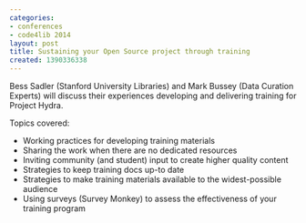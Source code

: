 ```yaml
---
categories:
- conferences
- code4lib 2014
layout: post
title: Sustaining your Open Source project through training
created: 1390336338
---
```

Bess Sadler (Stanford University Libraries) and Mark Bussey (Data Curation Experts) will discuss their experiences developing and delivering training for Project Hydra.

Topics covered:
<ul>
<li>Working practices for developing training materials</li>
<li>Sharing the work when there are no dedicated resources</li>
<li>Inviting community (and student) input to create higher quality content</li>
<li>Strategies to keep training docs up-to date</li>
<li>Strategies to make training materials available to the widest-possible audience</li>
<li>Using surveys (Survey Monkey) to assess the effectiveness of your training program</li>
</ul>

